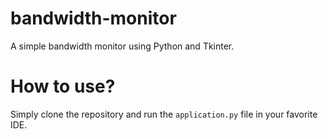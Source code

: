 # bandwidth-monitor
A simple bandwidth monitor using Python and Tkinter.

# How to use?
Simply clone the repository and run the `application.py` file in your favorite IDE.